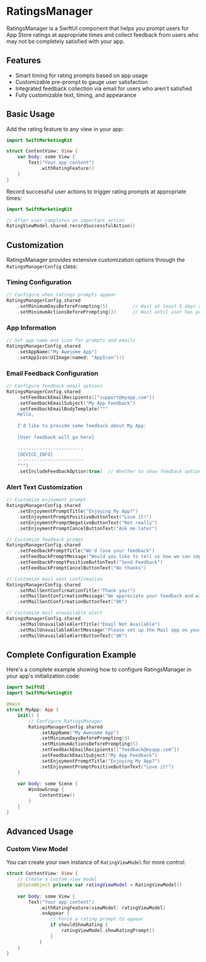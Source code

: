 # RatingsManager

RatingsManager is a SwiftUI component that helps you prompt users for App Store ratings at appropriate times and collect feedback from users who may not be completely satisfied with your app.

## Features

- Smart timing for rating prompts based on app usage
- Customizable pre-prompt to gauge user satisfaction
- Integrated feedback collection via email for users who aren't satisfied
- Fully customizable text, timing, and appearance

## Basic Usage

Add the rating feature to any view in your app:

```swift
import SwiftMarketingKit

struct ContentView: View {
    var body: some View {
        Text("Your app content")
            .withRatingFeature()
    }
}
```

Record successful user actions to trigger rating prompts at appropriate times:

```swift
import SwiftMarketingKit

// After user completes an important action
RatingViewModel.shared.recordSuccessfulAction()
```

## Customization

RatingsManager provides extensive customization options through the `RatingsManagerConfig` class:

### Timing Configuration

```swift
// Configure when ratings prompts appear
RatingsManagerConfig.shared
    .setMinimumDaysBeforePrompting(5)         // Wait at least 5 days after first launch
    .setMinimumActionsBeforePrompting(3)      // Wait until user has performed 3 successful actions
```

### App Information

```swift
// Set app name and icon for prompts and emails
RatingsManagerConfig.shared
    .setAppName("My Awesome App")
    .setAppIcon(UIImage(named: "AppIcon")!)
```

### Email Feedback Configuration

```swift
// Configure feedback email options
RatingsManagerConfig.shared
    .setFeedbackEmailRecipients(["support@myapp.com"])
    .setFeedbackEmailSubject("My App Feedback")
    .setFeedbackEmailBodyTemplate("""
    Hello,
    
    I'd like to provide some feedback about My App:
    
    [User feedback will go here]
    
    ------------------------
    [DEVICE_INFO]
    ------------------------
    """)
    .setIncludeFeedbackOption(true)  // Whether to show feedback option for unhappy users
```

### Alert Text Customization

```swift
// Customize enjoyment prompt
RatingsManagerConfig.shared
    .setEnjoymentPromptTitle("Enjoying My App?")
    .setEnjoymentPromptPositiveButtonText("Love it!")
    .setEnjoymentPromptNegativeButtonText("Not really")
    .setEnjoymentPromptCancelButtonText("Ask me later")

// Customize feedback prompt
RatingsManagerConfig.shared
    .setFeedbackPromptTitle("We'd love your feedback")
    .setFeedbackPromptMessage("Would you like to tell us how we can improve?")
    .setFeedbackPromptPositiveButtonText("Send Feedback")
    .setFeedbackPromptCancelButtonText("No thanks")

// Customize mail sent confirmation
RatingsManagerConfig.shared
    .setMailSentConfirmationTitle("Thank you!")
    .setMailSentConfirmationMessage("We appreciate your feedback and will use it to improve the app.")
    .setMailSentConfirmationButtonText("OK")

// Customize mail unavailable alert
RatingsManagerConfig.shared
    .setMailUnavailableAlertTitle("Email Not Available")
    .setMailUnavailableAlertMessage("Please set up the Mail app on your device to send feedback.")
    .setMailUnavailableAlertButtonText("OK")
```

## Complete Configuration Example

Here's a complete example showing how to configure RatingsManager in your app's initialization code:

```swift
import SwiftUI
import SwiftMarketingKit

@main
struct MyApp: App {
    init() {
        // Configure RatingsManager
        RatingsManagerConfig.shared
            .setAppName("My Awesome App")
            .setMinimumDaysBeforePrompting(3)
            .setMinimumActionsBeforePrompting(5)
            .setFeedbackEmailRecipients(["feedback@myapp.com"])
            .setFeedbackEmailSubject("My App Feedback")
            .setEnjoymentPromptTitle("Enjoying My App?")
            .setEnjoymentPromptPositiveButtonText("Love it!")
    }
    
    var body: some Scene {
        WindowGroup {
            ContentView()
        }
    }
}
```

## Advanced Usage

### Custom View Model

You can create your own instance of `RatingViewModel` for more control:

```swift
struct ContentView: View {
    // Create a custom view model
    @StateObject private var ratingViewModel = RatingViewModel()
    
    var body: some View {
        Text("Your app content")
            .withRatingFeature(viewModel: ratingViewModel)
            .onAppear {
                // Force a rating prompt to appear
                if shouldShowRating {
                    ratingViewModel.showRatingPrompt()
                }
            }
    }
}
```
